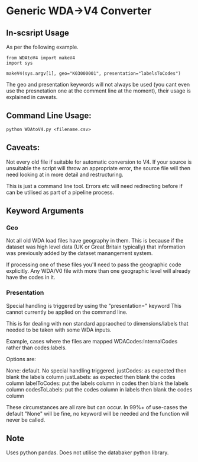 
# Generic WDA->V4 Converter

## In-scsript Usage

As per the following example.

```
from WDAtoV4 import makeV4
import sys

makeV4(sys.argv[1], geo="K03000001", presentation="labelsToCodes")
```

The geo and presentation keywords will not always be used (you cant even use the presnetation one at the comment line at the moment), their usage is explained in caveats.


## Command Line Usage:


```python WDAtoV4.py <filename.csv>```



## Caveats:

Not every old file if suitable for automatic conversion to V4. If your source is unsuitable the script will throw an appropriate error, the source file will then need looking at in more detail and restructuring.

This is just a command line tool. Errors etc will need redirecting before if can be utilised as part of a pipeline process.



## Keyword Arguments


### Geo 
Not all old WDA load files have geography in them. This is because if the dataset was high level data (UK or Great Britain typically) that information was previously added by the dataset manangement system.

If processing one of these files you'll need to pass the geographic code explicitly. Any WDA/V0 file with more than one geographic level will already have the codes in it.



### Presentation

Special handling is triggered by using the "presentation=" keyword
This cannot currently be applied on the command line.
    
This is for dealing with non standard appraoched to dimensions/labels that needed to be taken with some WDA inputs. 
    
Example, cases where the files are mapped WDACodes:InternalCodes rather than codes:labels.

Options are:
    
None:              default. No special handling triggered.
justCodes:         as expected then blank the labels column
justLabels:        as expected then blank the codes column
labelToCodes:      put the labels column in codes then blank the labels column
codesToLabels:     put the codes column in labels then blank the codes column
    
These circumstances are all rare but can occur. In 99%+ of use-cases the default "None" will be fine, no keyword will be needed
and the function will never be called.

## Note

Uses python pandas. Does not utilise the databaker python library.
